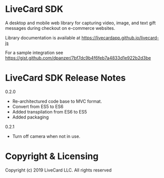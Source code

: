# LiveCard SDK

A desktop and mobile web library for capturing video, image, and text gift messages during checkout on e-commerce websites.

Library documentation is available at https://livecardapp.github.io/livecard-js

For a sample integration see https://gist.github.com/dpanzer/7bf7dc9b4f6feb7a4833d1e922b2d3be

# LiveCard SDK Release Notes

0.2.0

- Re-architectured code base to MVC format.
- Convert from ES5 to ES6
- Added transpilation from ES6 to ES5
- Added packaging

0.2.1

- Turn off camera when not in use.

# Copyright & Licensing

Copyright (c) 2019 LiveCard LLC. All rights reserved